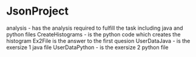 # JsonProject
analysis - has the analysis required to fulfill the task including java and python files
CreateHistograms - is the python code which creates the histogram
Ex2File is the answer to the first quesion
UserDataJava - is the exersize 1 java file
UserDataPython - is the exersize 2 python file
